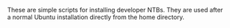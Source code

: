 These are simple scripts for installing developer NTBs.
They are used after a normal Ubuntu installation directly from the home directory.
